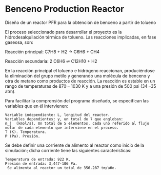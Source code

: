 # Benceno Production Reactor
 Diseño de un reactor PFR para la obtención de benceno a partir de tolueno
 
 El proceso seleccionado para desarrollar el proyecto es la hidrodesalquilación térmica de tolueno.
Las reacciones implicadas, en fase gaseosa, son:

Reacción principal:                      C7H8 + H2 → C6H6 + CH4

Reacción secundaria:                      2 C6H6 ⇌ C12H10 + H2

En la reacción principal el tolueno e hidrógeno reaccionan, produciéndose la eliminación del grupo metilo y generando una molécula de benceno y otra de metano como productos de reacción. La reacción es estable en un rango de temperaturas de 870 – 1030 K y a una presión de 500 psi (34 –35 atm).

 
Para facilitar la comprensión del programa diseñado, se especifican las variables que en él intervienen:

	Variable independiente: L, longitud del reactor.
	Variables dependientes: y, un total de 7 que engloban: 
 	n_j  (kmol/s). Un total de 5 elementos, cada uno referido al flujo molar de cada elemento que interviene en el proceso.
 	T (K). Temperatura.
 	P (Pa). Presión.
  
Se debe definir una corriente de alimento al reactor como inicio de la simulación; dicha corriente tiene las siguientes características:

 	Temperatura de entrada: 922 K.
 	Presión de entrada: 3,447·106 Pa.
	 Se alimenta al reactor un total de 356.287 tm/año.

